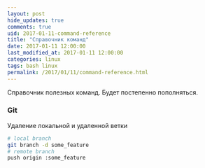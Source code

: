 ```yaml
---
layout: post
hide_updates: true
comments: true
uid: 2017-01-11-command-reference
title: "Справочник команд"
date: 2017-01-11 12:00:00
last_modified_at: 2017-01-11 12:00:00
categories: linux
tags: bash linux
permalink: /2017/01/11/command-reference.html
---
```


Справочник полезных команд. Будет постепенно пополняться.

<!--more-->

### Git

Удаление локальной и удаленной ветки

```bash
# local branch
git branch -d some_feature
# remote branch
push origin :some_feature
```
